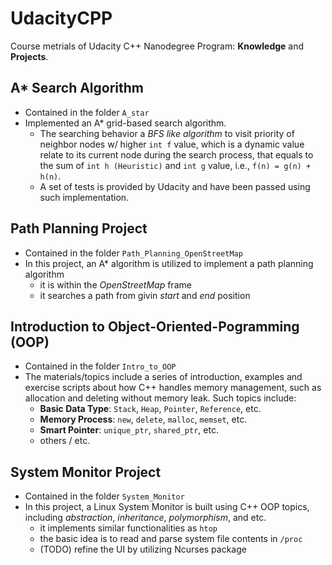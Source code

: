 # UdacityCPP
Course metrials of Udacity C++ Nanodegree Program: **Knowledge** and **Projects**.

## A* Search Algorithm
* Contained in the folder `A_star`
* Implemented an A* grid-based search algorithm. 
    * The searching behavior a *BFS like algorithm* to visit priority of neighbor nodes w/ higher ```int f``` value, which is a dynamic value relate to its current node during the search process, that equals to the sum of ```int h (Heuristic)``` and ```int g``` value, i.e., ```f(n) = g(n) + h(n)```.
    * A set of tests is provided by Udacity and have been passed using such implementation.

## Path Planning Project
* Contained in the folder `Path_Planning_OpenStreetMap`
* In this project, an A* algorithm is utilized to implement a path planning algorithm
    * it is within the *OpenStreetMap* frame
    * it searches a path from givin *start* and *end* position

## Introduction to Object-Oriented-Pogramming (OOP)
* Contained in the folder `Intro_to_OOP`
* The materials/topics include a series of introduction, examples and exercise scripts about how C++ handles memory management, such as allocation and deleting without memory leak. Such topics include:
    * **Basic Data Type**: `Stack`, `Heap`, `Pointer`, `Reference`, etc.
    * **Memory Process**: `new`, `delete`, `malloc`, `memset`, etc.
    * **Smart Pointer**: `unique_ptr`, `shared_ptr`, etc.
    * others / etc.

## System Monitor Project
* Contained in the folder `System_Monitor`
* In this project, a Linux System Monitor is built using C++ OOP topics, including *abstraction*, *inheritance*, *polymorphism*, and etc.
    * it implements similar functionalities as `htop`
    * the basic idea is to read and parse system file contents in `/proc`
    * (TODO) refine the UI by utilizing Ncurses package
